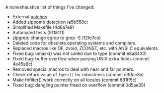 A nonexhaustive list of things I've changed:

  - External [patches](patches/README.md)
  - Added zipbomb detection (a5b558c)
  - Simplified Makefile (4d6a7e9)
  - Automated tests (5118111)
  - zipgrep: change egrep to grep -E (f2fe7ce)
  - Deleted code for obsolete operating systems and compilers.
  - Replaced macros like OF, zvoid, ZCONST, etc. with ANSI C equivalents.
  - Fixed bug: umask() was not called due to type (commit e8a8430)
  - Fixed bug: buffer overflow when parsing UNIX extra fields (commit 4e45a6c)
  - Removed special macros to deal with near and far pointers.
  - Check return value of `fgets()` for robustness (commit e30ce3a)
  - Make fnfilter() work correctly on all locales (commit 681ff5c)
  - Fixed bug: dangling pointer freed on overflow (commit 0d5ae35)

